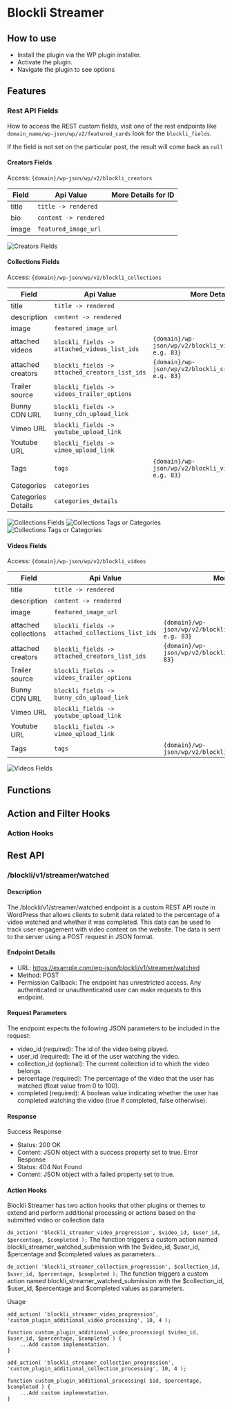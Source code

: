 # Blockli Streamer

## How to use
- Install the plugin via the WP plugin installer.
- Activate the plugin.
- Navigate the plugin to see options

## Features

### Rest API Fields
How to access the REST custom fields, visit one of the rest endpoints like `domain_name/wp-json/wp/v2/featured_cards` look for the `blockli_fields`.

If the field is not set on the particular post, the result will come back as `null`

#### Creators Fields
Access: `{domain}/wp-json/wp/v2/blockli_creators`

|Field  | Api Value   | More Details for ID  |
|---|---|---|
| title  | `title -> rendered`  |   |
| bio  | `content -> rendered`  |   |
| image  |   `featured_image_url` |   |

![Creators Fields](./docs/creators-fields.png)

#### Collections Fields
Access: `{domain}/wp-json/wp/v2/blockli_collections`


|Field  | Api Value   | More Details for ID  |
|---|---|---|
| title  | `title -> rendered`  |   |
| description  | `content -> rendered`  |   |
| image  |   `featured_image_url` |   |
| attached videos  | `blockli_fields -> attached_videos_list_ids` | `{domain}/wp-json/wp/v2/blockli_videos/{videos_id e.g. 83}`  |
| attached creators  | `blockli_fields -> attached_creators_list_ids` | `{domain}/wp-json/wp/v2/blockli_creators/{creator_id e.g. 83}`   |
| Trailer source  | `blockli_fields -> videos_trailer_options` |   |
| Bunny CDN URL  | `blockli_fields -> bunny_cdn_upload_link` |   |
| Vimeo URL  | `blockli_fields -> youtube_upload_link` |   |
| Youtube URL  | `blockli_fields -> vimeo_upload_link` |   |
| Tags  |   `tags` | `{domain}/wp-json/wp/v2/blockli_videos_tag/{tag_id e.g. 83}`  |
| Categories  |   `categories` |  |
| Categories Details |   `categories_details` | |
   
![Collections Fields](./docs/collections-fields.png)
![Collections Tags or Categories](./docs/collections-tags.png)
![Collections Tags or Categories](./docs/categories-details.png)

#### Videos Fields
Access: `{domain}/wp-json/wp/v2/blockli_videos`

|Field  | Api Value   | More Details for ID  |
|---|---|---|
| title  | `title -> rendered`  |   |
| description  | `content -> rendered`  |   |
| image  |   `featured_image_url` |   |
| attached collections  | `blockli_fields -> attached_collections_list_ids` | `{domain}/wp-json/wp/v2/blockli_collections/{collections_id e.g. 83}`  |
| attached creators  | `blockli_fields -> attached_creators_list_ids` | `{domain}/wp-json/wp/v2/blockli_creators/{creator_id e.g. 83}`   |
| Trailer source  | `blockli_fields -> videos_trailer_options` |   |
| Bunny CDN URL  | `blockli_fields -> bunny_cdn_upload_link` |   |
| Vimeo URL  | `blockli_fields -> youtube_upload_link` |   |
| Youtube URL  | `blockli_fields -> vimeo_upload_link` |   |
| Tags  |   `tags` | `{domain}/wp-json/wp/v2/blockli_videos_tag/{tag_id e.g. 83}`  |

![Videos Fields](./docs/videos-fields.png)

## Functions

## Action and Filter Hooks

### Action Hooks

## Rest API
### /blockli/v1/streamer/watched
#### Description
The /blockli/v1/streamer/watched endpoint is a custom REST API route in WordPress that allows clients to submit data related to the percentage of a video watched and whether it was completed. This data can be used to track user engagement with video content on the website. The data is sent to the server using a POST request in JSON format.

#### Endpoint Details
- URL: https://example.com/wp-json/blockli/v1/streamer/watched
- Method: POST
- Permission Callback: The endpoint has unrestricted access. Any authenticated or unauthenticated user can make requests to this endpoint.

#### Request Parameters
The endpoint expects the following JSON parameters to be included in the request:

- video_id (required): The id of the video being played.
- user_id (required): The id of the user watching the video.
- collection_id (optional): The current collection id to which the video belongs.
- percentage (required): The percentage of the video that the user has watched (float value from 0 to 100).
- completed (required): A boolean value indicating whether the user has completed watching the video (true if completed, false otherwise).

#### Response
Success Response
- Status: 200 OK
- Content: JSON object with a success property set to true.
Error Response
- Status: 404 Not Found
- Content: JSON object with a failed property set to true.

#### Action Hooks
Blockli Streamer has two action hooks that other plugins or themes to extend and perform additional processing or actions based on the submitted video or collection data

`do_action( 'blockli_streamer_video_progression', $video_id, $user_id, $percentage, $completed );`
The function triggers a custom action named blockli_streamer_watched_submission with the $video_id, $user_id, $percentage and $completed values as parameters. .

`do_action( 'blockli_streamer_collection_progression', $collection_id, $user_id, $percentage, $completed );`
The function triggers a custom action named blockli_streamer_watched_submission with the $collection_id, $user_id, $percentage and $completed values as parameters.

Usage
```
add_action( 'blockli_streamer_video_progression', 'custom_plugin_additional_video_processing', 10, 4 );

function custom_plugin_additional_video_processing( $video_id, $user_id, $percentage, $completed ) {
    ...Add custom implementation.
}
```
```
add_action( 'blockli_streamer_collection_progression', 'custom_plugin_additional_collection_processing', 10, 4 );

function custom_plugin_additional_processing( $id, $percentage, $completed ) {
    ...Add custom implementation.
}
```

